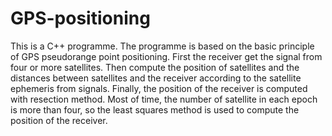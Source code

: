 # GPS-positioning
This is a C++ programme. The programme is based on the basic principle of GPS pseudorange point positioning. First the receiver get the signal from four or more satellites. Then compute the position of satellites and the distances between satellites and the receiver according to the satellite ephemeris from signals. Finally, the position of the receiver is computed with resection method.  Most of time, the number of satellite in each epoch is more than four, so the least squares method is used to compute the position of the receiver.
